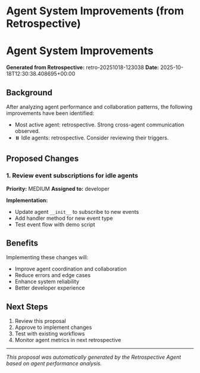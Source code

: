 # Agent System Improvements (from Retrospective)

# Agent System Improvements

**Generated from Retrospective:** retro-20251018-123038
**Date:** 2025-10-18T12:30:38.408695+00:00

## Background

After analyzing agent performance and collaboration patterns, the following improvements have been identified:

- Most active agent: retrospective. Strong cross-agent communication observed.
- ⏸️ Idle agents: retrospective. Consider reviewing their triggers.

## Proposed Changes

### 1. Review event subscriptions for idle agents

**Priority:** MEDIUM
**Assigned to:** developer

**Implementation:**
- Update agent `__init__` to subscribe to new events
- Add handler method for new event type
- Test event flow with demo script


## Benefits

Implementing these changes will:
- Improve agent coordination and collaboration
- Reduce errors and edge cases
- Enhance system reliability
- Better developer experience

## Next Steps

1. Review this proposal
2. Approve to implement changes
3. Test with existing workflows
4. Monitor agent metrics in next retrospective

---

*This proposal was automatically generated by the Retrospective Agent based on agent performance analysis.*
